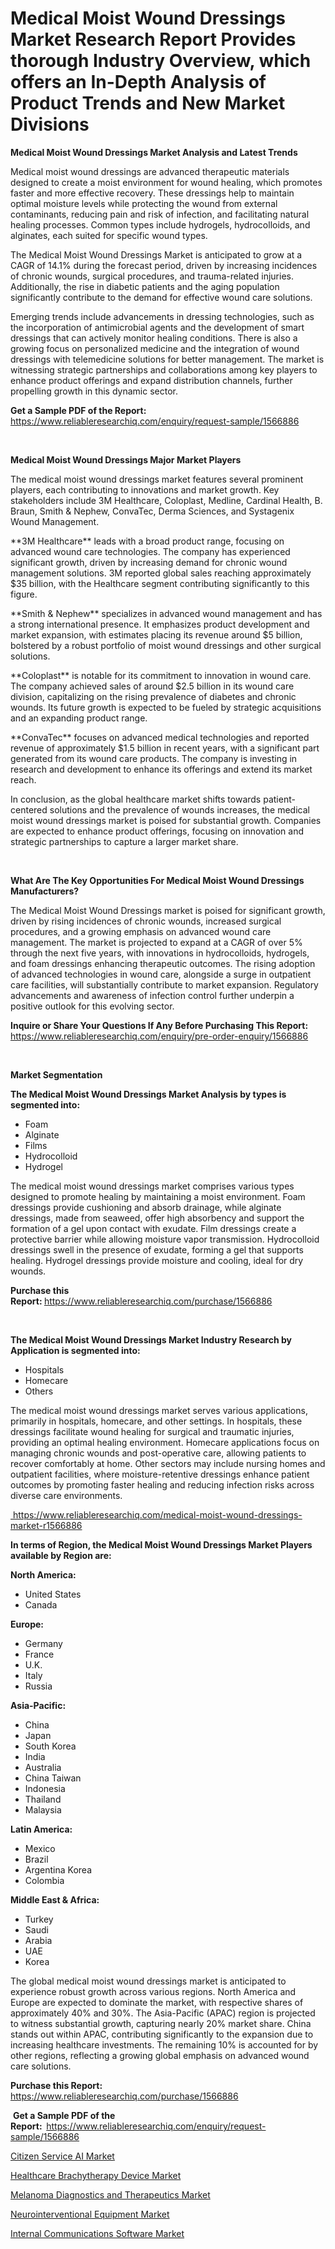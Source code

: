 <p><h1>Medical Moist Wound Dressings Market Research Report Provides thorough Industry Overview, which offers an In-Depth Analysis of Product Trends and New Market Divisions</h1></p><p><strong>Medical Moist Wound Dressings Market Analysis and Latest Trends</strong></p>
<p><p>Medical moist wound dressings are advanced therapeutic materials designed to create a moist environment for wound healing, which promotes faster and more effective recovery. These dressings help to maintain optimal moisture levels while protecting the wound from external contaminants, reducing pain and risk of infection, and facilitating natural healing processes. Common types include hydrogels, hydrocolloids, and alginates, each suited for specific wound types.</p><p>The Medical Moist Wound Dressings Market is anticipated to grow at a CAGR of 14.1% during the forecast period, driven by increasing incidences of chronic wounds, surgical procedures, and trauma-related injuries. Additionally, the rise in diabetic patients and the aging population significantly contribute to the demand for effective wound care solutions. </p><p>Emerging trends include advancements in dressing technologies, such as the incorporation of antimicrobial agents and the development of smart dressings that can actively monitor healing conditions. There is also a growing focus on personalized medicine and the integration of wound dressings with telemedicine solutions for better management. The market is witnessing strategic partnerships and collaborations among key players to enhance product offerings and expand distribution channels, further propelling growth in this dynamic sector.</p></p>
<p><strong>Get a Sample PDF of the Report:&nbsp;</strong> <a href="https://www.reliableresearchiq.com/enquiry/request-sample/1566886">https://www.reliableresearchiq.com/enquiry/request-sample/1566886</a></p>
<p>&nbsp;</p>
<p><strong>Medical Moist Wound Dressings Major Market Players</strong></p>
<p><p>The medical moist wound dressings market features several prominent players, each contributing to innovations and market growth. Key stakeholders include 3M Healthcare, Coloplast, Medline, Cardinal Health, B. Braun, Smith & Nephew, ConvaTec, Derma Sciences, and Systagenix Wound Management.</p><p>**3M Healthcare** leads with a broad product range, focusing on advanced wound care technologies. The company has experienced significant growth, driven by increasing demand for chronic wound management solutions. 3M reported global sales reaching approximately $35 billion, with the Healthcare segment contributing significantly to this figure.</p><p>**Smith & Nephew** specializes in advanced wound management and has a strong international presence. It emphasizes product development and market expansion, with estimates placing its revenue around $5 billion, bolstered by a robust portfolio of moist wound dressings and other surgical solutions.</p><p>**Coloplast** is notable for its commitment to innovation in wound care. The company achieved sales of around $2.5 billion in its wound care division, capitalizing on the rising prevalence of diabetes and chronic wounds. Its future growth is expected to be fueled by strategic acquisitions and an expanding product range.</p><p>**ConvaTec** focuses on advanced medical technologies and reported revenue of approximately $1.5 billion in recent years, with a significant part generated from its wound care products. The company is investing in research and development to enhance its offerings and extend its market reach.</p><p>In conclusion, as the global healthcare market shifts towards patient-centered solutions and the prevalence of wounds increases, the medical moist wound dressings market is poised for substantial growth. Companies are expected to enhance product offerings, focusing on innovation and strategic partnerships to capture a larger market share.</p></p>
<p>&nbsp;</p>
<p><strong>What Are The Key Opportunities For Medical Moist Wound Dressings Manufacturers?</strong></p>
<p><p>The Medical Moist Wound Dressings market is poised for significant growth, driven by rising incidences of chronic wounds, increased surgical procedures, and a growing emphasis on advanced wound care management. The market is projected to expand at a CAGR of over 5% through the next five years, with innovations in hydrocolloids, hydrogels, and foam dressings enhancing therapeutic outcomes. The rising adoption of advanced technologies in wound care, alongside a surge in outpatient care facilities, will substantially contribute to market expansion. Regulatory advancements and awareness of infection control further underpin a positive outlook for this evolving sector.</p></p>
<p><strong>Inquire or Share Your Questions If Any Before Purchasing This Report:</strong> <a href="https://www.reliableresearchiq.com/enquiry/pre-order-enquiry/1566886">https://www.reliableresearchiq.com/enquiry/pre-order-enquiry/1566886</a></p>
<p>&nbsp;</p>
<p><strong>Market Segmentation</strong></p>
<p><strong>The Medical Moist Wound Dressings Market Analysis by types is segmented into:</strong></p>
<p><ul><li>Foam</li><li>Alginate</li><li>Films</li><li>Hydrocolloid</li><li>Hydrogel</li></ul></p>
<p><p>The medical moist wound dressings market comprises various types designed to promote healing by maintaining a moist environment. Foam dressings provide cushioning and absorb drainage, while alginate dressings, made from seaweed, offer high absorbency and support the formation of a gel upon contact with exudate. Film dressings create a protective barrier while allowing moisture vapor transmission. Hydrocolloid dressings swell in the presence of exudate, forming a gel that supports healing. Hydrogel dressings provide moisture and cooling, ideal for dry wounds.</p></p>
<p><strong>Purchase this Report:&nbsp;</strong><a href="https://www.reliableresearchiq.com/purchase/1566886">https://www.reliableresearchiq.com/purchase/1566886</a></p>
<p>&nbsp;</p>
<p><strong>The Medical Moist Wound Dressings Market Industry Research by Application is segmented into:</strong></p>
<p><ul><li>Hospitals</li><li>Homecare</li><li>Others</li></ul></p>
<p><p>The medical moist wound dressings market serves various applications, primarily in hospitals, homecare, and other settings. In hospitals, these dressings facilitate wound healing for surgical and traumatic injuries, providing an optimal healing environment. Homecare applications focus on managing chronic wounds and post-operative care, allowing patients to recover comfortably at home. Other sectors may include nursing homes and outpatient facilities, where moisture-retentive dressings enhance patient outcomes by promoting faster healing and reducing infection risks across diverse care environments.</p></p>
<p><a href="https://www.reliableresearchiq.com/medical-moist-wound-dressings-market-r1566886">&nbsp;https://www.reliableresearchiq.com/medical-moist-wound-dressings-market-r1566886</a></p>
<p><strong>In terms of Region, the Medical Moist Wound Dressings Market Players available by Region are:</strong></p>
<p>
    <p> <strong> North America: </strong>
        <ul>
            <li>United States</li>
            <li>Canada</li>
        </ul>
        </p> 
    <p> <strong> Europe: </strong>
        <ul>
            <li>Germany</li>
            <li>France</li>
            <li>U.K.</li>
            <li>Italy</li>
            <li>Russia</li>
        </ul>
        </p> 
    <p> <strong> Asia-Pacific: </strong>
        <ul>
            <li>China</li>
            <li>Japan</li>
            <li>South Korea</li>
            <li>India</li>
            <li>Australia</li>
            <li>China Taiwan</li>
            <li>Indonesia</li>
            <li>Thailand</li>
            <li>Malaysia</li>
        </ul>
        </p> 
    <p> <strong> Latin America: </strong>
        <ul>
            <li>Mexico</li>
            <li>Brazil</li>
            <li>Argentina Korea</li>
            <li>Colombia</li>
        </ul>
        </p> 
    <p> <strong> Middle East & Africa: </strong>
        <ul>
            <li>Turkey</li>
            <li>Saudi</li>
            <li>Arabia</li>
            <li>UAE</li>
            <li>Korea</li>
        </ul>
    </p>
    </p>
<p><p>The global medical moist wound dressings market is anticipated to experience robust growth across various regions. North America and Europe are expected to dominate the market, with respective shares of approximately 40% and 30%. The Asia-Pacific (APAC) region is projected to witness substantial growth, capturing nearly 20% market share. China stands out within APAC, contributing significantly to the expansion due to increasing healthcare investments. The remaining 10% is accounted for by other regions, reflecting a growing global emphasis on advanced wound care solutions.</p></p>
<p><strong>Purchase this Report: </strong><a href="https://www.reliableresearchiq.com/purchase/1566886">https://www.reliableresearchiq.com/purchase/1566886</a></p>
<p>&nbsp;<strong>Get a Sample PDF of the Report:&nbsp;&nbsp;</strong><a href="https://www.reliableresearchiq.com/enquiry/request-sample/1566886">https://www.reliableresearchiq.com/enquiry/request-sample/1566886</a></p>
<p><strong></strong></p>
<p><p><a href="https://issuu.com/reportprime-2/docs/citizen-service-ai-market-size-2030_9bbec9f77c0f82">Citizen Service AI Market</a></p><p><a href="https://github.com/kaufmannDavid16/Market-Research-Report-List-1/blob/main/healthcare-brachytherapy-device-market.md">Healthcare Brachytherapy Device Market</a></p><p><a href="https://issuu.com/reportprime-2/docs/melanoma-diagnostics-and-therapeuti_b1d293bae7a727">Melanoma Diagnostics and Therapeutics Market</a></p><p><a href="https://medium.com/@qyzhmeiu47/unlocking-growth-potential-market-strategic-analysis-of-neurointerventional-equipment-market-897275a95f27">Neurointerventional Equipment Market</a></p><p><a href="https://www.linkedin.com/pulse/global-internal-communications-software-market-size-zcjjc?trackingId=jqRsPwCNQsaE%2B4HDBWM5uw%3D%3D">Internal Communications Software Market</a></p></p>